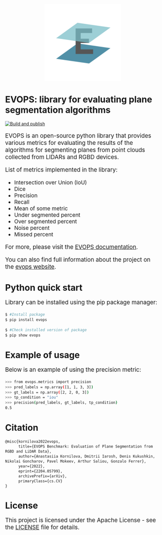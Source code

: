 <p style="text-align:center">
    <img src="./docs/_static/logo.png" width="250" height="250"/>
</p>

# EVOPS: library for evaluating plane segmentation algorithms
[![Build and publish](https://github.com/Perception-Solutions/evops/actions/workflows/ci.yml/badge.svg)](https://github.com/Perception-Solutions/evops/actions/workflows/ci.yml)

<p style="font-size: 14pt;">
     EVOPS is an open-source python library that provides various metrics for evaluating the results of the algorithms for segmenting planes from point clouds collected from LIDARs and RGBD devices. 
</p>

<p style="font-size: 14pt;">
     List of metrics implemented in the library:
</p>

<ul style="font-size: 13pt;">
      <li>Intersection over Union (IoU)</li>
      <li>Dice </li>
      <li>Precision</li>
      <li>Recall</li>
      <li>Mean of some metric</li>
      <li>Under segmented percent</li>
      <li>Over segmented percent</li>
      <li>Noise percent</li>
      <li>Missed percent</li>
</ul>

<p style="font-size: 14pt;">
    For more, please visit the <a href="https://pmokeev.github.io/evops-page">EVOPS documentation</a>.
</p>
<p style="font-size: 14pt;">
    You can also find full information about the project on the <a href="https://evops.netlify.app/">evops website</a>.
</p>

# Python quick start

<p style="font-size: 14pt;">
     Library can be installed using the pip package manager:
</p>

```bash
$ #Install package
$ pip install evops

$ #Check installed version of package
$ pip show evops
```

# Example of usage

<p style="font-size: 14pt;">
    Below is an example of using the precision metric:
</p>

```bash
>>> from evops.metrics import precision
>>> pred_labels = np.array([1, 1, 3, 3])
>>> gt_labels = np.array([2, 2, 0, 3])
>>> tp_condition = "iou"
>>> precision(pred_labels, gt_labels, tp_condition)
0.5
```

# Citation
```
@misc{kornilova2022evops,
      title={EVOPS Benchmark: Evaluation of Plane Segmentation from RGBD and LiDAR Data}, 
      author={Anastasiia Kornilova, Dmitrii Iarosh, Denis Kukushkin, Nikolai Goncharov, Pavel Mokeev, Arthur Saliou, Gonzalo Ferrer},
      year={2022},
      eprint={2204.05799},
      archivePrefix={arXiv},
      primaryClass={cs.CV}
}
```

# License

<p style="font-size: 14pt;">
    This project is licensed under the Apache License - see the <a href="https://github.com/Perception-Solutions/evops/blob/main/LICENSE">LICENSE</a> file for details.
</p>